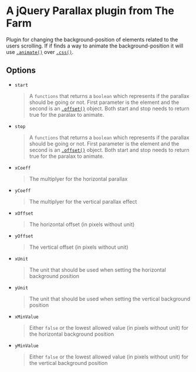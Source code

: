 # A jQuery Parallax plugin from The Farm

Plugin for changing the background-position of elements related to the users scrolling. If if finds a way to animate the background-position it will use [`.animate()`](http://api.jquery.com/animate/) over [`.css()`](http://api.jquery.com/css/).

## Options

* `start`

	> A `functions` that returns a `boolean` which represents if the parallax should be going or not. First parameter is the element and the second is an [`.offset()`](http://api.jquery.com/animate/) object. Both start and stop needs to return true for the paralax to animate.

* `stop`

	> A `functions` that returns a `boolean` which represents if the parallax should be going or not. First parameter is the element and the second is an [`.offset()`](http://api.jquery.com/animate/) object. Both start and stop needs to return true for the paralax to animate.

* `xCoeff`

	> The multiplyer for the horizontal parallax

* `yCoeff`

	> The multiplyer for the vertical parallax effect

* `xOffset`

	> The horizontal offset (in pixels without unit)

* `yOffset`

	> The vertical offset (in pixels without unit)

* `xUnit`

	> The unit that should be used when setting the horizontal background position

* `yUnit`

	> The unit that should be used when setting the vertical background position

* `xMinValue`

	> Either `false` or the lowest allowed value (in pixels without unit) for the horizontal background position

* `yMinValue`

	> Either `false` or the lowest allowed value (in pixels without unit) for the vertical background position
